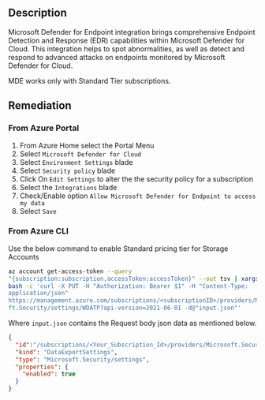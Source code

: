 ## Description

Microsoft Defender for Endpoint integration brings comprehensive Endpoint Detection and Response (EDR) capabilities within Microsoft Defender for Cloud. This integration helps to spot abnormalities, as well as detect and respond to advanced attacks on endpoints monitored by Microsoft Defender for Cloud.

MDE works only with Standard Tier subscriptions.

## Remediation

### From Azure Portal

  1. From Azure Home select the Portal Menu
  2. Select `Microsoft Defender for Cloud`
  3. Select `Environment Settings` blade
  4. Select `Security policy` blade
  5. Click On `Edit Settings` to alter the the security policy for a subscription
  6. Select the `Integrations` blade
  7. Check/Enable option `Allow Microsoft Defender for Endpoint to access my data`
  8. Select `Save`

### From Azure CLI

Use the below command to enable Standard pricing tier for Storage Accounts

```bash
az account get-access-token --query
"{subscription:subscription,accessToken:accessToken}" --out tsv | xargs -L1
bash -c 'curl -X PUT -H "Authorization: Bearer $1" -H "Content-Type:
application/json"
https://management.azure.com/subscriptions/<subscriptionID>/providers/Microso
ft.Security/settings/WDATP?api-version=2021-06-01 -d@"input.json"'
```
Where `input.json` contains the Request body json data as mentioned below.

```json
{
  "id":"/subscriptions/<Your_Subscription_Id>/providers/Microsoft.Security/settings/WDATP",
  "kind": "DataExportSettings",
  "type": "Microsoft.Security/settings",
  "properties": {
    "enabled": true
  }
}
```